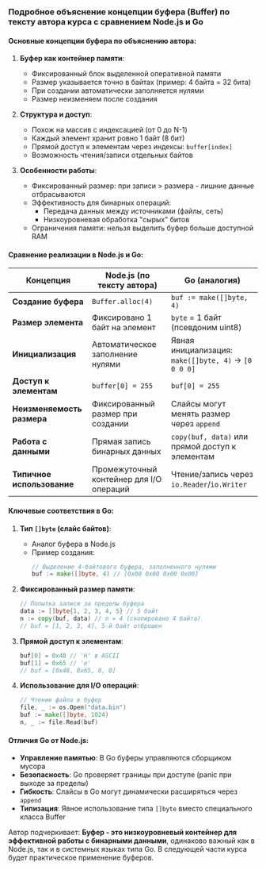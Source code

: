 ### Подробное объяснение концепции буфера (Buffer) по тексту автора курса с сравнением Node.js и Go

#### Основные концепции буфера по объяснению автора:

1. **Буфер как контейнер памяти**:

   - Фиксированный блок выделенной оперативной памяти
   - Размер указывается точно в байтах (пример: 4 байта = 32 бита)
   - При создании автоматически заполняется нулями
   - Размер неизменяем после создания

2. **Структура и доступ**:

   - Похож на массив с индексацией (от 0 до N-1)
   - Каждый элемент хранит ровно 1 байт (8 бит)
   - Прямой доступ к элементам через индексы: `buffer[index]`
   - Возможность чтения/записи отдельных байтов

3. **Особенности работы**:
   - Фиксированный размер: при записи > размера - лишние данные отбрасываются
   - Эффективность для бинарных операций:
     - Передача данных между источниками (файлы, сеть)
     - Низкоуровневая обработка "сырых" битов
   - Ограничения памяти: нельзя выделить буфер больше доступной RAM

#### Сравнение реализации в Node.js и Go:

| Концепция                  | Node.js (по тексту автора)               | Go (аналогия)                                        |
| -------------------------- | ---------------------------------------- | ---------------------------------------------------- |
| **Создание буфера**        | `Buffer.alloc(4)`                        | `buf := make([]byte, 4)`                             |
| **Размер элемента**        | Фиксировано 1 байт на элемент            | `byte` = 1 байт (псевдоним uint8)                    |
| **Инициализация**          | Автоматическое заполнение нулями         | Явная инициализация: `make([]byte, 4)` → `[0 0 0 0]` |
| **Доступ к элементам**     | `buffer[0] = 255`                        | `buf[0] = 255`                                       |
| **Неизменяемость размера** | Фиксированный размер при создании        | Слайсы могут менять размер через `append`            |
| **Работа с данными**       | Прямая запись бинарных данных            | `copy(buf, data)` или прямой доступ к элементам      |
| **Типичное использование** | Промежуточный контейнер для I/O операций | Чтение/запись через `io.Reader`/`io.Writer`          |

#### Ключевые соответствия в Go:

1. **Тип `[]byte` (слайс байтов)**:

   - Аналог буфера в Node.js
   - Пример создания:
     ```go
     // Выделение 4-байтового буфера, заполненного нулями
     buf := make([]byte, 4) // [0x00 0x00 0x00 0x00]
     ```

2. **Фиксированный размер памяти**:

   ```go
   // Попытка записи за пределы буфера
   data := []byte{1, 2, 3, 4, 5} // 5 байт
   n := copy(buf, data) // n = 4 (скопировано 4 байта)
   // buf = [1, 2, 3, 4], 5-й байт отброшен
   ```

3. **Прямой доступ к элементам**:

   ```go
   buf[0] = 0x48 // 'H' в ASCII
   buf[1] = 0x65 // 'e'
   // buf = [0x48, 0x65, 0, 0]
   ```

4. **Использование для I/O операций**:
   ```go
   // Чтение файла в буфер
   file, _ := os.Open("data.bin")
   buf := make([]byte, 1024)
   n, _ := file.Read(buf)
   ```

#### Отличия Go от Node.js:

- **Управление памятью**: В Go буферы управляются сборщиком мусора
- **Безопасность**: Go проверяет границы при доступе (panic при выходе за пределы)
- **Гибкость**: Слайсы в Go могут динамически расширяться через `append`
- **Типизация**: Явное использование типа `[]byte` вместо специального класса Buffer

Автор подчеркивает: **Буфер - это низкоуровневый контейнер для эффективной работы с бинарными данными**, одинаково важный как в Node.js, так и в системных языках типа Go. В следующей части курса будет практическое применение буферов.
